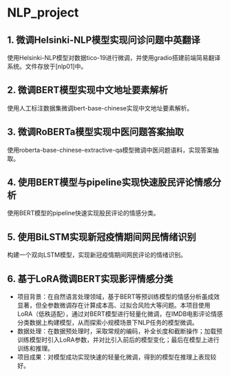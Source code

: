 # NLP_project

## 1. 微调Helsinki-NLP模型实现问诊问题中英翻译
使用Helsinki-NLP模型对数据tico-19进行微调，并使用gradio搭建前端简易翻译系统。文件存放于[nlp01]中。

## 2. 微调BERT模型实现中文地址要素解析
使用人工标注数据集微调bert-base-chinese实现中文地址要素解析。

## 3. 微调RoBERTa模型实现中医问题答案抽取
使用roberta-base-chinese-extractive-qa模型微调中医问题语料，实现答案抽取。

## 4. 使用BERT模型与pipeline实现快速股民评论情感分析
使用BERT模型的pipeline快速实现股民评论的情感分类。

## 5. 使用BiLSTM实现新冠疫情期间网民情绪识别
构建一个双向LSTM模型，实现新冠疫情期间网民评论的情绪识别。

## 6. 基于LoRA微调BERT实现影评情感分类
- 项目背景：在自然语言处理领域，基于BERT等预训练模型的情感分析虽成效显著，但全参数微调存在计算成本高、过拟合风险大等问题。本项目使用LoRA（低秩适配），通过对BERT模型进行轻量化微调，在IMDB电影评论情感分类数据上构建模型，从而探索小规模场景下NLP任务的模型微调。 
- 数据处理：在数据预处理时，采取常规的编码，补全长度和截断操作；加载预训练模型时引入LoRA参数，并对比引入前后的模型变化；最后在模型上进行训练和推理。
- 项目成果：对模型成功实现快速的轻量化微调，得到的模型在推理上表现较好。
